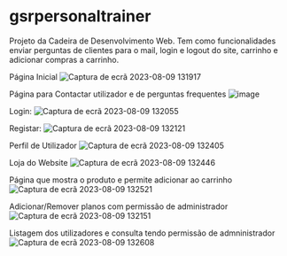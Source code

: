 # gsrpersonaltrainer

Projeto da Cadeira de Desenvolvimento Web.
Tem como funcionalidades enviar perguntas de clientes para o mail, login e logout do site, carrinho e adicionar compras a carrinho.

Página Inicial
![Captura de ecrã 2023-08-09 131917](https://github.com/Diogo-xico/gsrpersonaltrainer/assets/72604366/50da1d96-dbf3-44de-aa59-e1186d120d24)

Página para Contactar utilizador e de perguntas frequentes
![image](https://github.com/Diogo-xico/gsrpersonaltrainer/assets/72604366/6dc8413b-8f09-4b60-af09-80193014aaec)

Login:
![Captura de ecrã 2023-08-09 132055](https://github.com/Diogo-xico/gsrpersonaltrainer/assets/72604366/a95c8e41-76b4-4030-8cac-874353c203ef)

Registar:
![Captura de ecrã 2023-08-09 132121](https://github.com/Diogo-xico/gsrpersonaltrainer/assets/72604366/cf4d1f28-f44f-44e4-b2ca-657a8a3d227c)

Perfil de Utilizador
![Captura de ecrã 2023-08-09 132405](https://github.com/Diogo-xico/gsrpersonaltrainer/assets/72604366/c4d43dff-0e5f-4b7c-8151-250f9f210caf)

Loja do Website
![Captura de ecrã 2023-08-09 132446](https://github.com/Diogo-xico/gsrpersonaltrainer/assets/72604366/2659f889-8f99-4b7b-88d1-8c991f276975)

Página que mostra o produto e permite adicionar ao carrinho
![Captura de ecrã 2023-08-09 132521](https://github.com/Diogo-xico/gsrpersonaltrainer/assets/72604366/51a9e13e-ebd5-4987-857c-3a241d7d5020)

Adicionar/Remover planos com permissão de administrador
![Captura de ecrã 2023-08-09 132151](https://github.com/Diogo-xico/gsrpersonaltrainer/assets/72604366/3fb1b26a-e537-4009-8531-f3e39123bda9)

Listagem dos utilizadores e consulta tendo permissão de admninistrador
![Captura de ecrã 2023-08-09 132608](https://github.com/Diogo-xico/gsrpersonaltrainer/assets/72604366/fc9c46c4-305a-4f0d-b73b-3b2b229052ef)
